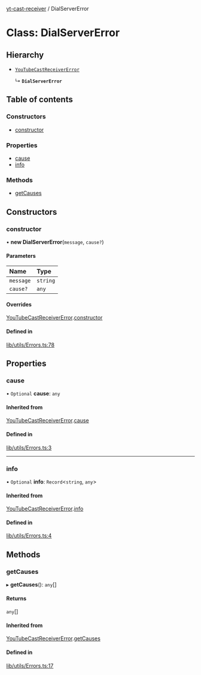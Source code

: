 [yt-cast-receiver](../README.md) / DialServerError

# Class: DialServerError

## Hierarchy

- [`YouTubeCastReceiverError`](YouTubeCastReceiverError.md)

  ↳ **`DialServerError`**

## Table of contents

### Constructors

- [constructor](DialServerError.md#constructor)

### Properties

- [cause](DialServerError.md#cause)
- [info](DialServerError.md#info)

### Methods

- [getCauses](DialServerError.md#getcauses)

## Constructors

### constructor

• **new DialServerError**(`message`, `cause?`)

#### Parameters

| Name | Type |
| :------ | :------ |
| `message` | `string` |
| `cause?` | `any` |

#### Overrides

[YouTubeCastReceiverError](YouTubeCastReceiverError.md).[constructor](YouTubeCastReceiverError.md#constructor)

#### Defined in

[lib/utils/Errors.ts:78](https://github.com/patrickkfkan/yt-cast-receiver/blob/b504596/src/lib/utils/Errors.ts#L78)

## Properties

### cause

• `Optional` **cause**: `any`

#### Inherited from

[YouTubeCastReceiverError](YouTubeCastReceiverError.md).[cause](YouTubeCastReceiverError.md#cause)

#### Defined in

[lib/utils/Errors.ts:3](https://github.com/patrickkfkan/yt-cast-receiver/blob/b504596/src/lib/utils/Errors.ts#L3)

___

### info

• `Optional` **info**: `Record`<`string`, `any`\>

#### Inherited from

[YouTubeCastReceiverError](YouTubeCastReceiverError.md).[info](YouTubeCastReceiverError.md#info)

#### Defined in

[lib/utils/Errors.ts:4](https://github.com/patrickkfkan/yt-cast-receiver/blob/b504596/src/lib/utils/Errors.ts#L4)

## Methods

### getCauses

▸ **getCauses**(): `any`[]

#### Returns

`any`[]

#### Inherited from

[YouTubeCastReceiverError](YouTubeCastReceiverError.md).[getCauses](YouTubeCastReceiverError.md#getcauses)

#### Defined in

[lib/utils/Errors.ts:17](https://github.com/patrickkfkan/yt-cast-receiver/blob/b504596/src/lib/utils/Errors.ts#L17)
